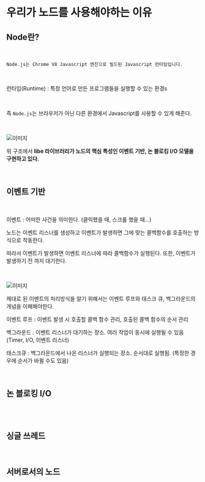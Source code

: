 우리가 노드를 사용해야하는 이유
===

## Node란?

<br>

    Node.js는 Chrome V8 Javascript 엔진으로 빌드된 Javascript 런타임입니다.

<Br>

런타임(Runtime) : 특정 언어로 만든 프로그램들을 실행할 수 있는 환경s

<Br>

즉 `Node.js`는 브라우저가 아닌 다른 환경에서 Javascript를 사용할 수 있게 해준다.

<Br>

![이미지](https://grm-project-template-bucket.s3.ap-northeast-2.amazonaws.com/lesson/les_kVVqd_1533200523344/056fbc6066a6b4f3379325043c03eb39c44d77e90196df7900de98044c4708cc.png)

위 구조에서 <strong>libe 라이브러리가 노드의 핵심 특성인 이벤트 기반, 논 블로킹 I/O 모델을 구현하고 있다.</strong>

<br>

## 이벤트 기반

<br>

이벤트 : 어떠한 사건을 의미한다. (클릭했을 때, 스크롤 했을 때...)

노드는 이벤트 리스너를 생성하고 이벤트가 발생하면 그에 맞는 콜백함수를 호출하는 방식으로 작동한다.

따라서 이벤트가 발생하면 이벤트 리스너에 따라 콜백함수가 실행된다.
또한, 이벤트가 발생하기 전 까지 대기한다.

<br>

![이미지](https://cdn.filestackcontent.com/28uVaQ7sRq6LRmU89ptG)

제대로 된 이벤트의 처리방식을 알기 위해서는 이벤트 루프와 태스크 큐, 백그라운드의 개념을 이해해야한다.

이벤트 루프 : 이벤트 발생 시 호출할 콜백 함수 관리, 호출된 콜백 함수의 순서 관리

백그라운드 : 이벤트 리스너가 대기하는 장소. 여러 작업이 동시에 실행될 수 있음 (Timer, I/O, 이벤트 리스너)

태스크큐 : 백그라운드에서 나온 리스너가 실행되는 장소. 순서대로 실행됨. (특정한 경우에 순서가 바뀔 수도 있음)

<br>

## 논 블로킹 I/O

<br>

<br>

## 싱글 쓰레드

<Br>

## 서버로서의 노드

<br>
